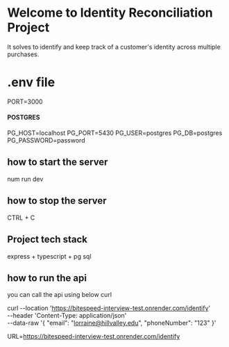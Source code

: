 # Welcome to Identity Reconciliation Project

It solves to identify and keep track of a customer's identity across multiple purchases.

# .env file

PORT=3000
#### POSTGRES
PG_HOST=localhost
PG_PORT=5430
PG_USER=postgres
PG_DB=postgres
PG_PASSWORD=password

## how to start the server
num run dev

## how to stop the server
CTRL + C

## Project tech stack
express + typescript + pg sql

## how to run the api
you can call the api using below curl

curl --location 'https://bitespeed-interview-test.onrender.com/identify' \
--header 'Content-Type: application/json' \
--data-raw '{
    "email": "lorraine@hillvalley.edu",
	"phoneNumber": "123"
}'

URL=https://bitespeed-interview-test.onrender.com/identify